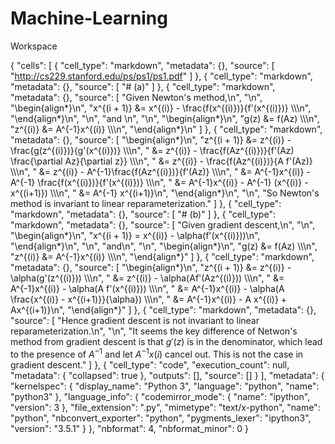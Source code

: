 # Machine-Learning
Workspace

{
 "cells": [
  {
   "cell_type": "markdown",
   "metadata": {},
   "source": [
    "http://cs229.stanford.edu/ps/ps1/ps1.pdf"
   ]
  },
  {
   "cell_type": "markdown",
   "metadata": {},
   "source": [
    "# (a)"
   ]
  },
  {
   "cell_type": "markdown",
   "metadata": {},
   "source": [
    "Given Newton's method,\n",
    "\n",
    "\\begin{align*}\n",
    "x^{(i + 1)} &= x^{(i)} - \\frac{f(x^{(i)})}{f'(x^{(i)})} \\\\\n",
    "\\end{align*}\n",
    "\n",
    "and \n",
    "\n",
    "\\begin{align*}\n",
    "g(z) &= f(Az) \\\\\n",
    "z^{(i)} &= A^{-1}x^{(i)} \\\\\n",
    "\\end{align*}\n"
   ]
  },
  {
   "cell_type": "markdown",
   "metadata": {},
   "source": [
    "\\begin{align*}\n",
    "z^{(i + 1)} &= z^{(i)} - \\frac{g(z^{(i)})}{g'(x^{(i)})} \\\\\n",
    "                 &= z^{(i)} - \\frac{f(Az^{(i)})}{f'(Az) \\frac{\\partial Az}{\\partial z}} \\\\\n",
    "                 &= z^{(i)} - \\frac{f(Az^{(i)})}{A f'(Az)} \\\\\n",
    "                 &= z^{(i)} - A^{-1}\\frac{f(Az^{(i)})}{f'(Az)} \\\\\n",
    "                 &= A^{-1}x^{(i)} - A^{-1} \\frac{f(x^{(i)})}{f'(x^{(i)})} \\\\\n",
    "                 &= A^{-1}x^{(i)} - A^{-1} (x^{(i)} - x^{(i+1)}) \\\\\n",
    "                 &= A^{-1} x^{(i+1)}\n",
    "\\end{align*}\n",
    "\n",
    "So Newton's method is invariant to linear reparameterization."
   ]
  },
  {
   "cell_type": "markdown",
   "metadata": {},
   "source": [
    "# (b)"
   ]
  },
  {
   "cell_type": "markdown",
   "metadata": {},
   "source": [
    "Given gradient descent,\n",
    "\n",
    "\\begin{align*}\n",
    "x^{(i + 1)} = x^{(i)} - \\alpha(f'(x^{(i)}))\n",
    "\\end{align*}\n",
    "\n",
    "and\n",
    "\n",
    "\\begin{align*}\n",
    "g(z) &= f(Az) \\\\\n",
    "z^{(i)} &= A^{-1}x^{(i)} \\\\\n",
    "\\end{align*}"
   ]
  },
  {
   "cell_type": "markdown",
   "metadata": {},
   "source": [
    "\\begin{align*}\n",
    "z^{(i + 1)} &= z^{(i)} - \\alpha(g'(z^{(i)})) \\\\\n",
    "                 &= z^{(i)} - \\alpha(Af'(Az^{(i)})) \\\\\n",
    "                 &= A^{-1}x^{(i)} - \\alpha(A f'(x^{(i)})) \\\\\n",
    "                 &= A^{-1}x^{(i)} - \\alpha(A \\frac{x^{(i)} - x^{(i+1)}}{\\alpha}) \\\\\n",
    "                 &= A^{-1}x^{(i)} - A x^{(i)} + Ax^{(i+1)}\n",
    "\\end{align*}"
   ]
  },
  {
   "cell_type": "markdown",
   "metadata": {},
   "source": [
    "Hence gradient descent is not invariant to linear reparameterization.\n",
    "\n",
    "It seems the key difference of Netwon's method from gradient descent is that $g'(z)$ is in the denominator, which lead to the presence of $A^{-1}$ and let $A^{-1}x{(i)}$ cancel out. This is not the case in gradient descent."
   ]
  },
  {
   "cell_type": "code",
   "execution_count": null,
   "metadata": {
    "collapsed": true
   },
   "outputs": [],
   "source": []
  }
 ],
 "metadata": {
  "kernelspec": {
   "display_name": "Python 3",
   "language": "python",
   "name": "python3"
  },
  "language_info": {
   "codemirror_mode": {
    "name": "ipython",
    "version": 3
   },
   "file_extension": ".py",
   "mimetype": "text/x-python",
   "name": "python",
   "nbconvert_exporter": "python",
   "pygments_lexer": "ipython3",
   "version": "3.5.1"
  }
 },
 "nbformat": 4,
 "nbformat_minor": 0
}
